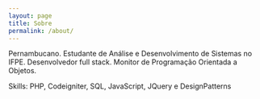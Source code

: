 ```yaml
---
layout: page
title: Sobre
permalink: /about/
---
```


Pernambucano. Estudante de Análise e Desenvolvimento de Sistemas no IFPE. Desenvolvedor full stack. Monitor de Programação Orientada a Objetos.

Skills: PHP, Codeigniter, SQL, JavaScript, JQuery e DesignPatterns